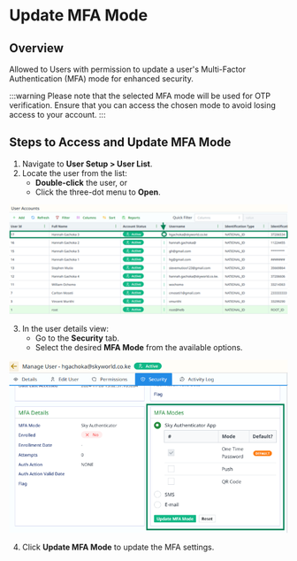 # Update MFA Mode

## Overview
Allowed to Users with permission to update a user's Multi-Factor Authentication (MFA) mode for enhanced security.

:::warning
Please note that the selected MFA mode will be used for OTP verification. Ensure that you can access the chosen mode to avoid losing access to your account.
:::

## Steps to Access and Update MFA Mode
1. Navigate to **User Setup > User List**.
2. Locate the user from the list:
    - **Double-click** the user, or
    - Click the three-dot menu to **Open**.

![user-list-click.png](..%2F..%2Fstatic%2Fimg%2Fuser-list-click.png)

3. In the user details view:
    - Go to the **Security** tab.
    - Select the desired **MFA Mode** from the available options.

![upadate-mfa-mode.png](..%2F..%2Fstatic%2Fimg%2Fupadate-mfa-mode.png)

4. Click **Update MFA Mode** to update the MFA settings.
